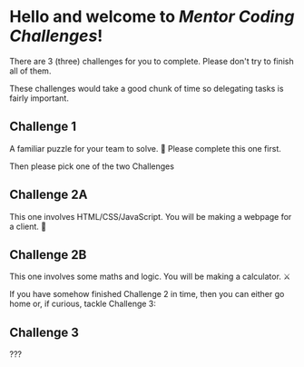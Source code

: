 # **Hello and welcome to _Mentor Coding Challenges_!**

There are 3 (three) challenges for you to complete. Please don't try to finish all of them.

These challenges would take a good chunk of time so delegating tasks is fairly important.

## **Challenge 1**

A familiar puzzle for your team to solve. 🫧
Please complete this one first.

Then please pick one of the two Challenges

## **Challenge 2A**

This one involves HTML/CSS/JavaScript. You will be making a webpage for a client. 🍕

## **Challenge 2B**

This one involves some maths and logic. You will be making a calculator. ⚔️

If you have somehow finished Challenge 2 in time, then you can either go home or, if curious, tackle Challenge 3:

## **Challenge 3**

???

